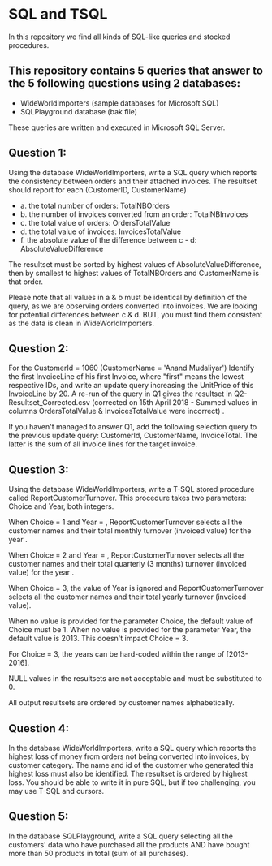 # SQL and TSQL
In this repository we find all kinds of SQL-like queries and stocked procedures.

## This repository contains 5 queries that answer to the 5 following questions using 2 databases: 
  * WideWorldImporters (sample databases for Microsoft SQL)
  * SQLPlayground database (bak file)
  
These queries are written and executed in Microsoft SQL Server.

## Question 1:
Using the database WideWorldImporters, write a SQL query which reports the consistency between orders and their attached invoices.
The resultset should report for each (CustomerID, CustomerName)
 * a. the total number of orders: TotalNBOrders
 * b. the number of invoices converted from an order: TotalNBInvoices
 * c. the total value of orders: OrdersTotalValue
 * d. the total value of invoices: InvoicesTotalValue
 * f. the absolute value of the difference between c - d: AbsoluteValueDifference
 
 The resultset must be sorted by highest values of AbsoluteValueDifference, then by smallest to highest values of TotalNBOrders and CustomerName is that order.
 
 Please note that all values in a & b must be identical by definition of the query, as we are observing orders converted into invoices.
We are looking for potential differences between c & d.
BUT, you must find them consistent as the data is clean in WideWorldImporters.


## Question 2:
For the CustomerId = 1060 (CustomerName = 'Anand Mudaliyar')
Identify the first InvoiceLine of his first Invoice, where "first" means the lowest respective IDs, and write an update query increasing the UnitPrice of this InvoiceLine by 20.
A re-run of the query in Q1 gives the resultset in Q2-Resultset_Corrected.csv (corrected on 15th April 2018 - Summed values in columns OrdersTotalValue & InvoicesTotalValue were incorrect) .

If you haven't managed to answer Q1, add the following selection query to the previous update query: CustomerId, CustomerName, InvoiceTotal. The latter is the sum of all invoice lines for the target invoice. 


## Question 3: 
Using the database WideWorldImporters, write a T-SQL stored procedure called ReportCustomerTurnover.
This procedure takes two parameters: Choice and Year, both integers.

When Choice = 1 and Year = <aYear>, ReportCustomerTurnover selects all the customer names and their total monthly turnover (invoiced value) for the year <aYear>.

When Choice = 2 and Year = <aYear>, ReportCustomerTurnover  selects all the customer names and their total quarterly (3 months) turnover (invoiced value) for the year <aYear>.

When Choice = 3, the value of Year is ignored and ReportCustomerTurnover  selects all the customer names and their total yearly turnover (invoiced value).

When no value is provided for the parameter Choice, the default value of Choice must be 1.
When no value is provided for the parameter Year, the default value is 2013. This doesn't impact Choice = 3.

For Choice = 3, the years can be hard-coded within the range of [2013-2016].

NULL values in the resultsets are not acceptable and must be substituted to 0.

All output resultsets are ordered by customer names alphabetically.


## Question 4:
In the database WideWorldImporters, write a SQL query which reports the highest loss of money from orders not being converted into invoices, by customer category. The name and id of the customer who generated this highest loss must also be identified. The resultset is ordered by highest loss.
You should be able to write it in pure SQL, but if too challenging, you may use T-SQL and cursors.


## Question 5:
In the database SQLPlayground, write a SQL query selecting all the customers' data who have purchased all the products AND have bought more than 50 products in total (sum of all purchases).
